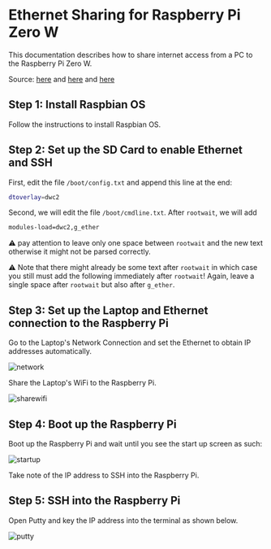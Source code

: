 # Ethernet Sharing for Raspberry Pi Zero W

This documentation describes how to share internet access from a PC to the Raspberry Pi Zero W.

Source: [here](https://artivis.github.io/post/2020/pi-zero/) and [here](https://solarianprogrammer.com/2018/12/07/raspberry-pi-zero-internet-usb/) and [here](https://www.diyhobi.com/share-windows-internet-raspberry-pi-ethernet-port/)

## Step 1: Install Raspbian OS

Follow the instructions to install Raspbian OS.

## Step 2: Set up the SD Card to enable Ethernet and SSH

First, edit the file `/boot/config.txt` and append this line at the end:

```bash
dtoverlay=dwc2
```

Second, we will edit the file `/boot/cmdline.txt`. After `rootwait`, we will add

```bash
modules-load=dwc2,g_ether
```

⚠ pay attention to leave only one space between `rootwait` and the new text otherwise it might not be parsed correctly.

⚠ Note that there might already be some text after `rootwait` in which case you still must add the following immediately after `rootwait`! Again, leave a single space after `rootwait` but also after `g_ether`.

## Step 3: Set up the Laptop and Ethernet connection to the Raspberry Pi

Go to the Laptop's Network Connection and set the Ethernet to obtain IP addresses automatically.

![network](https://www.diyhobi.com/wp-content/uploads/2016/11/set-ethernet-auto-obtain-ip-mylinuxcode.com_.png)

Share the Laptop's WiFi to the Raspberry Pi.

![sharewifi](https://www.diyhobi.com/wp-content/uploads/2016/11/share-wifi-internet-mylinuxcode.png)

## Step 4: Boot up the Raspberry Pi

Boot up the Raspberry Pi and wait until you see the start up screen as such:

![startup](startup.jpg)

Take note of the IP address to SSH into the Raspberry Pi.

## Step 5: SSH into the Raspberry Pi

Open Putty and key the IP address into the terminal as shown below.

![putty](https://www.diyhobi.com/wp-content/uploads/2016/12/putty-raspberrypi-local.png)

